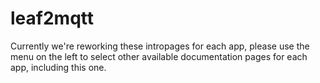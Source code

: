 # leaf2mqtt

Currently we're reworking these intropages for each app, please use the menu on the left to select other available documentation pages for each app, including this one.
